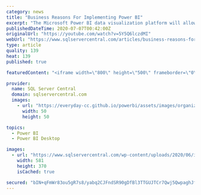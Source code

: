 ```yaml
---
category: news
title: "Business Reasons For Implementing Power BI"
excerpt: "The Microsoft Power BI data visualization platform will allow you to provide the tools and services to content authors who can easily create shared reports and data streams for end-users ..."
publishedDateTime: 2020-07-07T00:42:00Z
originalUrl: "https://youtube.com/watch?v=5Y5Q6lczdMI"
webUrl: "https://www.sqlservercentral.com/articles/business-reasons-for-implementing-power-bi"
type: article
quality: 139
heat: 139
published: true

featuredContent: "<iframe width=\"800\" height=\"500\" frameborder=\"0\" src=\"https://www.youtube.com/embed/5Y5Q6lczdMI\" allow=\"accelerometer; autoplay; encrypted-media; gyroscope; picture-in-picture\" allowfullscreen></iframe>"

provider:
  name: SQL Server Central
  domain: sqlservercentral.com
  images:
    - url: "https://everyday-cc.github.io/powerbi/assets/images/organizations/curbal.com-50x50.jpg"
      width: 50
      height: 50

topics:
  - Power BI
  - Power BI Desktop

images:
  - url: "https://www.sqlservercentral.com/wp-content/uploads/2020/06/img_5efa0adeaa99b.png"
    width: 581
    height: 370
    isCached: true

secured: "bIN+qFmWr83ou5gR7s8/yabq2CJFndSR90gDfBl3TTGUJTCr7Qwj5QwpaghJfu2wyyF4J9m8qdgEnjpjwpIgUPpUCZ88Nr8ItwN97KL7qtrB2lFfHunoN1UU8zGcF0t6XBAB6RJryxSPEjeqlOXSIvhmJws0GMaLyFLYIAeTQWcFIUNn9W3WZFEE5Lrgx9aeps1JpGP/M9Sq7q07jm66jxewAJOIVPf08PJuv2GFYWTXPP9ZK2vC1BB6vmjZo30YwGxEgleRCAwIzOSr1Gi5KNmDlF2nSJWbfnZB3KLDNLp88/wI0lEYN+OS9mlUoXiPmQ5XlrqpY9d6L29Wyo1pgPHHYnyGiLDw5BgYTq+OzljnR0/x/S+th/+ZyhztBFp82NTdwvob0R0sp9RZ7eKUPc9/JFuuLITGvwH5wdnfrSUMYN6EfuMmF39B8CEfrpHE;xgLhdHrIJbMs4Y9GB/65VA=="
---
```


